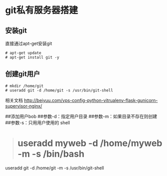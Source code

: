 
# git私有服务器搭建

## 安装git

直接通过apt-get安装git

```
# apt-get update
# apt-get install git -y
```

## 创建git用户

```
# mkdir /home/git
# useradd git -d /home/git -s /usr/bin/git-shell
```



相关文档
http://beiyuu.com/vps-config-python-vitrualenv-flask-gunicorn-supervisor-nginx/

##添加用户bob
##参数-d：指定用户目录
##参数-m：如果目录不存在则创建
##参数-s：只用用户使用的 shell

> # useradd myweb -d /home/myweb -m -s /bin/bash

useradd git -d /home/git -m -s /usr/bin/git-shell




